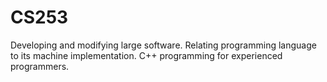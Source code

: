 # CS253
Developing and modifying large software. Relating programming language to its machine implementation. C++ programming for experienced programmers.
